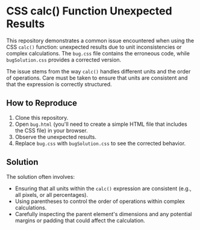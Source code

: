 # CSS calc() Function Unexpected Results

This repository demonstrates a common issue encountered when using the CSS `calc()` function: unexpected results due to unit inconsistencies or complex calculations.  The `bug.css` file contains the erroneous code, while `bugSolution.css` provides a corrected version.

The issue stems from the way `calc()` handles different units and the order of operations.  Care must be taken to ensure that units are consistent and that the expression is correctly structured.

## How to Reproduce
1. Clone this repository.
2. Open `bug.html` (you'll need to create a simple HTML file that includes the CSS file) in your browser.
3. Observe the unexpected results.
4. Replace `bug.css` with `bugSolution.css` to see the corrected behavior.

## Solution
The solution often involves:
* Ensuring that all units within the `calc()` expression are consistent (e.g., all pixels, or all percentages).
* Using parentheses to control the order of operations within complex calculations.
* Carefully inspecting the parent element's dimensions and any potential margins or padding that could affect the calculation.